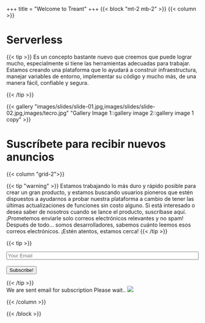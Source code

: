 +++
title = "Welcome to Treant"
+++
{{< block "mt-2 mb-2" >}}
{{< column >}}

# Serverless 
{{< tip >}}
Es un concepto bastante nuevo que creemos que puede lograr mucho, especialmente si tiene las herramientas adecuadas para trabajar. Estamos creando una plataforma que lo ayudará a construir infraestructura, manejar variables de entorno, implementar su código y mucho más, de una manera fácil, confiable y segura.

{{< /tip >}}

{{< gallery "images/slides/slide-01.jpg,images/slides/slide-02.jpg,images/tecro.jpg" "Gallery Image 1::gallery image 2::gallery image 1 copy" >}}

# Suscríbete para recibir **nuevos anuncios**


{{< column "grid-2">}}

{{< tip "warning" >}}
Estamos trabajando lo más duro y rápido posible para crear un gran producto, y estamos buscando usuarios pioneros que estén dispuestos a ayudarnos a probar nuestra plataforma a cambio de tener las últimas actualizaciones de funciones sin costo alguno. Si está interesado o desea saber de nosotros cuando se lance el producto, suscríbase aquí. ¡Prometemos enviarle solo correos electrónicos relevantes y no spam! Después de todo... somos desarrolladores, sabemos cuánto leemos esos correos electrónicos. ¡Estén atentos, estamos cerca!
{{< /tip >}}

{{< tip >}}
<form action=""  id="sampleForm">
	<div >
	  <input type="email" name="email" class="search_field" placeholder="Your Email" style="width: 100%" required>
	</div>
	<div >
	  <input type="hidden" name="subject" class="search_field"  placeholder="Subject" value="Subscribe">
	</div>
    <div >
	  <input type="hidden" name="html" class="search_field"  placeholder="Message"  value="New subscriber: ">
	</div>
	<br>
    <button type="submit"  class="button search_field" id="btnSubmit">Subscribe!</button>
</form>
{{< /tip >}}

<div class="modal" class="modal" id="myModal">
  <div class="modal-content">
    We are sent email for subscription
    Please wait..
    <img class='img' src='../images/sleep.gif'>
  </div>
</div>
<script type="module" src="../js/app.js"></script>


{{< /column >}}






{{< /block >}}

